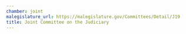 ```yaml
---
chamber: joint
malegislature_url: https://malegislature.gov/Committees/Detail/J19
title: Joint Committee on the Judiciary
---
```

